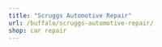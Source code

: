 ```yaml
---
title: "Scruggs Automotive Repair"
url: /buffalo/scruggs-automotive-repair/
shop: car repair
---
```

